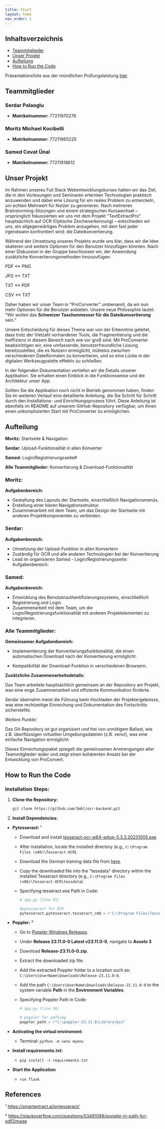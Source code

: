 ```yaml
---
title: Start
layout: home
nav_order: 1
---
```


## Inhaltsverzeichnis

- [Teammitglieder](#teammitglieder)
- [Unser Projekt](#unser-projekt)
- [Aufteilung](#aufteilung)
- [How to Run the Code](#how-to-run-the-code)

Präsentationsfolie aus der mündlichen Prüfungsleistung [hier](Präsentationsfolien-fswd.pdf)

## Teammitglieder

### Serdar Palaoglu

- **Matrikelnummer:** 77211970278

### Moritz Michael Kocibelli

- **Matrikelnummer:** 77211965225

### Samed Cevat Ünal

- **Matrikelnummer:** 77211918612

## Unser Projekt

Im Rahmen unseres Full Stack Webentwicklungskurses hatten wir das Ziel, die in den Vorlesungen und Seminaren erlernten Technologien praktisch anzuwenden und dabei eine Lösung für ein reales Problem zu entwickeln, um echten Mehrwert für Nutzer zu generieren. Nach mehreren Brainstorming-Sitzungen und einem strategischen Kurswechsel – ursprünglich fokussierten wir uns mit dem Projekt "TextExtractPro" hauptsächlich auf OCR (Optische Zeichenerkennung) – entschieden wir uns, ein allgegenwärtiges Problem anzugehen, mit dem fast jeder irgendwann konfrontiert wird: die Dateikonvertierung.

Während der Umsetzung unseres Projekts wurde uns klar, dass wir die Idee skalieren und weitere Optionen für den Benutzer hinzufügen könnten. Nach einer Diskussion in der Gruppe beschlossen wir, der Anwendung zusätzliche Konvertierungsmethoden hinzuzufügen:

PDF <-> PNG

JPG <-> TXT

TXT <-> PDF

CSV <-> TXT

Daher haben wir unser Team in "ProConverter" umbenannt, da wir nun mehr Optionen für die Benutzer anbieten. Unsere neue Philosophie lautet: "Wir wollen das **Schweizer Taschenmesser für die Dateikonvertierung** sein."

Unsere Entscheidung für dieses Thema war von der Erkenntnis geleitet, dass trotz der Vielzahl vorhandener Tools, die Fragmentierung und die Ineffizienz in diesem Bereich nach wie vor groß sind. Mit ProConverter beabsichtigen wir, eine umfassende, benutzerfreundliche Lösung bereitzustellen, die es Nutzern ermöglicht, mühelos zwischen verschiedenen Dateiformaten zu konvertieren, und so eine Lücke in der digitalen Werkzeugpalette effektiv zu schließen.

In der folgenden Dokumentation vertiefen wir die Details unserer Applikation. Sie erhalten einen Einblick in die Funktionsweise und die Architektur unser App.

Sollten Sie die Applikation noch nicht in Betrieb genommen haben, finden Sie im weiteren Verlauf eine detaillierte Anleitung, die Sie Schritt für Schritt durch den Installations- und Einrichtungsprozess führt. Diese Anleitung ist ebenfalls im README auf unserem GitHub-Repository verfügbar, um Ihnen einen unkomplizierten Start mit ProConverter zu ermöglichen.

## Aufteilung

**Moritz:** Startseite & Navigation

**Serdar:** Upload-Funktionalität in allen Konverter

**Samed:** Login/Registrierungsseite#

**Alle Teammitglieder:** Konvertierung & Download-Funktionalität

### Moritz:

**Aufgabenbereich:**

- Gestaltung des Layouts der Startseite, einschließlich Navigationsmenüs.
- Erstellung einer klaren Navigationsstruktur.
- Zusammenarbeit mit dem Team, um das Design der Startseite mit anderen Projektkomponenten zu verbinden.

### Serdar:

**Aufgabenbereich:**

- Umsetzung der Upload-Funktion in allen Konvertern
- Zuständig für OCR und alle anderen Technologien bei der Konvertierung
- Lead im organisieren
  Samed - Login/Registrierungsseite:
  Aufgabenbereich:

### Samed:

**Aufgabenbereich:**

- Entwicklung des Benutzerauthentifizierungssystems, einschließlich Registrierung und Login.
- Zusammenarbeit mit dem Team, um die Login/Registrierungsfunktionalität mit anderen Projektelementen zu integrieren.

### Alle Teammitglieder:

**Gemeinsamer Aufgabenbereich:**

- Implementierung der Konvertierungsfunktionalität, die einen automatischen Download nach der Konvertierung ermöglicht.

- Kompatibilität der Download-Funktion in verschiedenen Browsern.

**Zusätzliche Zusammenarbeitsdetails:**

Das Team arbeitete hauptsächlich gemeinsam an der Repository am Projekt, was eine enge Zusammenarbeit und effiziente Kommunikation förderte.

Serdar übernahm meist die Führung beim Hochladen der Projektergebnisse, was eine rechtzeitige Einreichung und Dokumentation des Fortschritts sicherstellte.

_Weitere Punkte:_

Das Git-Repository ist gut organisiert und frei von unnötigem Ballast, wie z.B. überflüssigen virtuellen Umgebungsdateien (z.B. venv/), was eine einfache Navigation ermöglicht.

Dieses Einreichungspaket spiegelt die gemeinsamen Anstrengungen aller Teammitglieder wider und zeigt einen kohärenten Ansatz bei der Entwicklung von ProConvert.

## How to Run the Code

### Installation Steps:

1. **Clone the Repository:**
   ```sh
   git clone https://github.com/5mbl/ocr-backend.git
   ```
2. **Install Dependencies:**

- **Pytesseract:** ¹

  - Download and install [tesseract-ocr-w64-setup-5.3.3.20231005.exe](https://digi.bib.uni-mannheim.de/tesseract/tesseract-ocr-w64-setup-5.3.3.20231005.exe).
  - After installation, locate the installed directory (e.g., `C:\Program Files (x86)\Tesseract-OCR`).
  - Download the German training data file from [here](https://github.com/tesseract-ocr/tessdata/blob/main/deu.traineddata).
  - Copy the downloaded file into the "tessdata" directory within the installed Tesseract directory (e.g., `C:\Program Files (x86)\Tesseract-OCR\tessdata`).
  - Specifying tesseract.exe Path in Code:

    ```python
    # app.py (line 35)

    #pytesseract for OCR
    pytesseract.pytesseract.tesseract_cmd = r'C:\Program Files\Tesseract-OCR\tesseract.exe'
    ```

- **Poppler:** ²

  - Go to [Poppler Windows Releases](https://github.com/oschwartz10612/poppler-windows/releases/).
  - Under **Release 23.11.0-0 Latest v23.11.0-0**, navigate to **Assets 3**
  - Download **Release-23.11.0-0.zip**.
  - Extract the downloaded zip file.
  - Add the extracted Poppler folder to a location such as: `C:\Users\UserName\Downloads\Release-23.11.0-0`.
  - Add the path `C:\Users\UserName\Downloads\Release-21.11.0-0` to the system variable **Path** in the **Environment Variables**.
  - Specifying Poppler Path in Code:

    ```python
    # app.py (line 38)

    # poppler for pdf2img
    poppler_path = r"C:\poppler-23.11.0\Library\bin"

    ```

- **Activating the virtual enviroment:**
  - Terminal: `python -m venv myenv`
- **Install requirements.txt:**

  - `pip install -r requirements.txt`

- **Start the Application**
  - `run flask`

## References

¹ https://smartextract.ai/pytesseract/

² https://stackoverflow.com/questions/53481088/poppler-in-path-for-pdf2image
